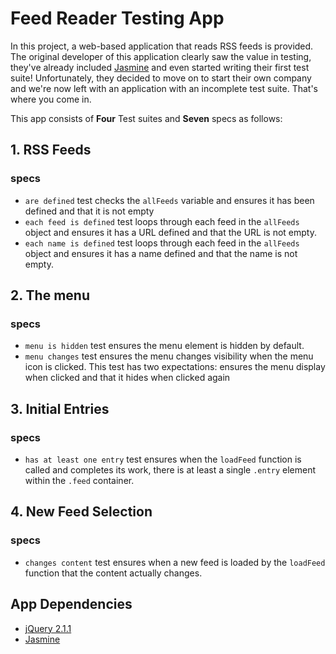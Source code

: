 # Feed Reader Testing App

In this project, a web-based application that reads RSS feeds is provided. The original developer of this application clearly saw the value in testing, they've already included [Jasmine](http://jasmine.github.io/) and even started writing their first test suite! Unfortunately, they decided to move on to start their own company and we're now left with an application with an incomplete test suite. That's where you come in.

This app consists of **Four** Test suites and **Seven** specs as follows:

## 1. RSS Feeds 
### specs
* `are defined`
test checks the `allFeeds` variable and ensures it has been defined and that it is not empty
* `each feed is defined`
test loops through each feed in the `allFeeds` object and ensures it has a URL defined and that the URL is not empty.
* `each name is defined`
test loops through each feed in the `allFeeds` object and ensures it has a name defined and that the name is not empty.

## 2. The menu
### specs
* `menu is hidden`
test ensures the menu element is hidden by default.
* `menu changes`
test ensures the menu changes visibility when the menu icon is clicked. This test has two expectations: ensures the menu display when clicked and that it hides when clicked again

## 3. Initial Entries
### specs
* `has at least one entry`
test ensures when the `loadFeed` function is called and completes its work, there is at least a single `.entry` element within the `.feed` container.

## 4. New Feed Selection
### specs
* `changes content`
test ensures when a new feed is loaded by the `loadFeed` function that the content actually changes.


## App Dependencies

- [jQuery 2.1.1](http://ajax.googleapis.com/ajax/libs/jquery/2.1.1/jquery.min.js)
- [Jasmine](http://jasmine.github.io/)